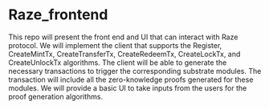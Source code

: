 # Raze_frontend

This repo will present the front end and UI that can interact with Raze protocol. We will implement the client that supports the Register, CreateMintTx, CreateTransferTx, CreateRedeemTx, CreateLockTx, and CreateUnlockTx algorithms. The client will be able to generate the necessary transactions to trigger the corresponding substrate modules. The transaction will include all the zero-knowledge proofs generated for these modules. We will provide a basic UI to take inputs from the users for the proof generation algorithms.

